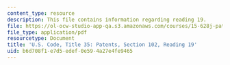 ```yaml
---
content_type: resource
description: This file contains information regarding reading 19.
file: https://ol-ocw-studio-app-qa.s3.amazonaws.com/courses/15-628j-patents-copyrights-and-the-law-of-intellectual-property-spring-2013/b6d708f1e7d5edef0e594a27e4fe9465_MIT15_628JS13_read19.pdf
file_type: application/pdf
resourcetype: Document
title: 'U.S. Code, Title 35: Patents, Section 102, Reading 19'
uid: b6d708f1-e7d5-edef-0e59-4a27e4fe9465
---
```

